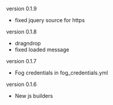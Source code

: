 version 0.1.9

* fixed jquery source for https

version 0.1.8

* dragndrop
* fixed loaded message

version 0.1.7

* Fog credentials in fog_credentials.yml

version 0.1.6
  
* New js builders